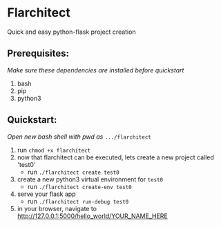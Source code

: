 # Flarchitect
Quick and easy python-flask project creation

## Prerequisites:
_Make sure these dependencies are installed before quickstart_
1. bash
2. pip
3. python3

## Quickstart:
_Open new bash shell with pwd as_ `.../flarchitect`
1. run `chmod +x flarchitect`
2. now that flarchitect can be executed, lets create a new project called 'test0'
    - run `./flarchitect create test0`
3. create a new python3 virtual environment for `test0`
    - run  `./flarchitect create-env test0`
4. serve your flask app
    - run `./flarchitect run-debug test0`
5. in your browser, navigate to http://127.0.0.1:5000/hello_world/YOUR_NAME_HERE
